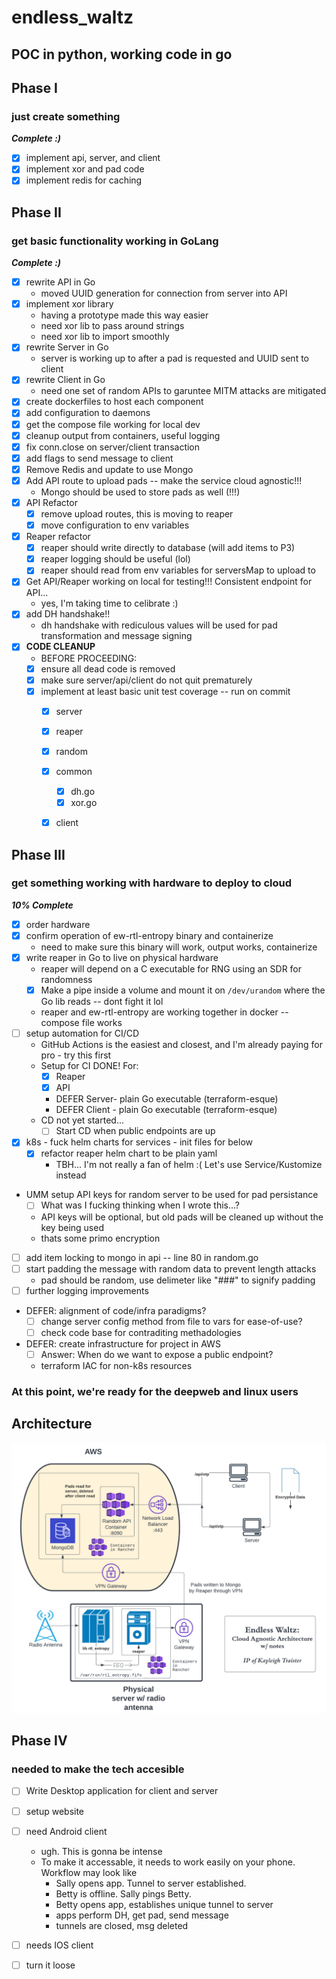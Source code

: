 # endless_waltz

POC in python, working code in go
----------------------------------

## Phase I
### just create something
***Complete :)***
- [x] implement api, server, and client
- [x] implement xor and pad code
- [x] implement redis for caching

## Phase II
### get basic functionality working in GoLang
***Complete :)***
- [x] rewrite API in Go
   - moved UUID generation for connection from server into API
- [x] implement xor library
   - having a prototype made this way easier
   - need xor lib to pass around strings
   - need xor lib to import smoothly
- [x] rewrite Server in Go
   - server is working up to after a pad is requested and UUID sent to client
- [x] rewrite Client in Go
   - need one set of random APIs to garuntee MITM attacks are mitigated
- [x] create dockerfiles to host each component
- [x] add configuration to daemons 
- [x] get the compose file working for local dev
- [x] cleanup output from containers, useful logging
- [x] fix conn.close on server/client transaction
- [x] add flags to send message to client
- [x] Remove Redis and update to use Mongo
- [x] Add API route to upload pads -- make the service cloud agnostic!!!
   - Mongo should be used to store pads as well (!!!)
- [x] API Refactor
   - [x] remove upload routes, this is moving to reaper
   - [x] move configuration to env variables 
- [x] Reaper refactor
   - [x] reaper should write directly to database (will add items to P3)
   - [x] reaper logging should be useful (lol)
   - [x] reaper should read from env variables for serversMap to upload to
- [x] Get API/Reaper working on local for testing!!! Consistent endpoint for API...   
   - yes, I'm taking time to celibrate :) 
- [x] add DH handshake!!
   - dh handshake with rediculous values will be used for pad transformation and message signing
- [x] **CODE CLEANUP** 
   - BEFORE PROCEEDING:
   - [x] ensure all dead code is removed
   - [x] make sure server/api/client do not quit prematurely
   - [x] implement at least basic unit test coverage -- run on commit
      - [x] server
      - [x] reaper
      - [x] random
      - [x] common
         - [x] dh.go
         - [x] xor.go
      - [x] client


## Phase III
### get something working with hardware to deploy to cloud
***10% Complete***
- [x] order hardware
- [x] confirm operation of ew-rtl-entropy binary and containerize
   - need to make sure this binary will work, output works, containerize
- [x] write reaper in Go to live on physical hardware
   - reaper will depend on a C executable for RNG using an SDR for randomness
   - [x] Make a pipe inside a volume and mount it on `/dev/urandom` where the Go lib reads -- dont fight it lol
   - reaper and ew-rtl-entropy are working together in docker -- compose file works
- [ ] setup automation for CI/CD
   - GitHub Actions is the easiest and closest, and I'm already paying for pro - try this first
   - Setup for CI DONE! For:
     - [x] Reaper
     - [x] API
     - DEFER Server- plain Go executable (terraform-esque)
     - DEFER Client - plain Go executable (terraform-esque)
   - CD not yet started...
     - [ ] Start CD when public endpoints are up
- [x] k8s - fuck helm charts for services - init files for below
   - [x] refactor reaper helm chart to be plain yaml
      - TBH... I'm not really a fan of helm :( Let's use Service/Kustomize instead
- UMM setup API keys for random server to be used for pad persistance
   - [ ] What was I fucking thinking when I wrote this...?
   - API keys will be optional, but old pads will be cleaned up without the key being used
   - thats some primo encryption
- [ ] add item locking to mongo in api -- line 80 in random.go
- [ ] start padding the message with random data to prevent length attacks
   - pad should be random, use delimeter like "###" to signify padding
- [ ] further logging improvements
- DEFER: alignment of code/infra paradigms?
   - [ ] change server config method from file to vars for ease-of-use?
   - [ ] check code base for contraditing methadologies  
- DEFER: create infrastructure for project in AWS
   - [ ] Answer: When do we want to expose a public endpoint?
   - terraform IAC for non-k8s resources


### At this point, we're ready for the deepweb and linux users

## Architecture
![alt text](./EndlessWaltz.png)


## Phase IV
### needed to make the tech accesible
- [ ] Write Desktop application for client and server
- [ ] setup website
- [ ] need Android client
   - ugh. This is gonna be intense
   - To make it accessable, it needs to work easily on your phone. Workflow may look like
     - Sally opens app. Tunnel to server established.
     - Betty is offline. Sally pings Betty.
     - Betty opens app, establishes unique tunnel to server
     - apps perform DH, get pad, send message
     - tunnels are closed, msg deleted
- [ ] needs IOS client
- [ ] turn it loose

